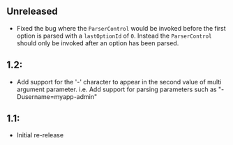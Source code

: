 ## Unreleased

* Fixed the bug where the `ParserControl` would be invoked before the first option is parsed with a `lastOptionId` of `0`. Instead the `ParserControl` should only be invoked after an option has been parsed.   

## 1.2:

* Add support for the '-' character to appear in the second value of multi argument
  parameter. i.e. Add support for parsing parameters such as "-Dusername=myapp-admin"

## 1.1:

* Initial re-release
